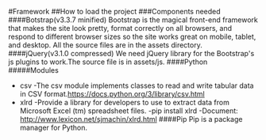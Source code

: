 #Framework
##How to load the project
###Components needed
####Botstrap(v3.3.7 minified)
Bootstrap is the magical front-end framework that makes the site look pretty, format correctly on all browsers, and respond to different browser sizes so the site works great on mobile, tablet, and desktop. All the source files are in the assets directory. 
####jQuery(v3.1.0 compressed)
We need jQuery library for the Bootstrap's js plugins to work.The source file is in assets/js. 
####Python
#####Modules
- csv
	-The csv module implements classes to read and write tabular data in CSV format.https://docs.python.org/3/library/csv.html
- xlrd
	-Provide a library for developers to use to extract data from Microsoft Excel (tm) spreadsheet files.
	-pip install xlrd
        -Document: http://www.lexicon.net/sjmachin/xlrd.html
####Pip
Pip is a package manager for Python.
